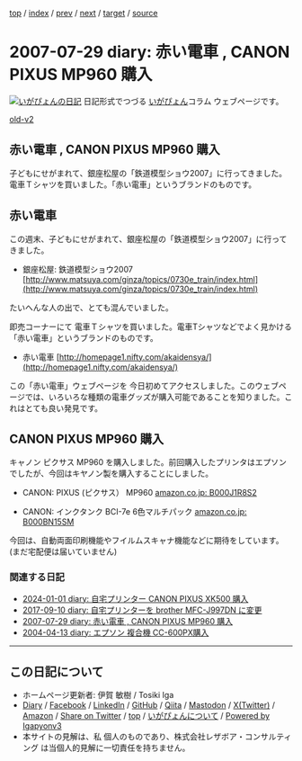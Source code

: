 [top](../index.html) 
 / [index](index.html) 
 / [prev](ig070728.html) 
 / [next](ig070808.html) 
 / [target](https://www.igapyon.jp/igapyon/diary/2007/ig070729.html) 
 / [source](https://github.com/igapyon/diary/blob/master/2007/ig070729.src.md) 

2007-07-29 diary: 赤い電車 , CANON PIXUS MP960 購入
=====================================================================================================
[![いがぴょんの日記](https://www.igapyon.jp/igapyon/diary/images/iga202308_64.jpg "いがぴょん")](https://www.igapyon.jp/igapyon/diary/memo/memoigapyon.html) 日記形式でつづる [いがぴょん](https://www.igapyon.jp/igapyon/diary/memo/memoigapyon.html)コラム ウェブページです。

[old-v2](ig070729-orig.html)

## 赤い電車 , CANON PIXUS MP960 購入

子どもにせがまれて、銀座松屋の「鉄道模型ショウ2007」に行ってきました。電車Ｔシャツを買いました。「赤い電車」というブランドのものです。


## 赤い電車

この週末、子どもにせがまれて、銀座松屋の「鉄道模型ショウ2007」に行ってきました。

* 銀座松屋: 鉄道模型ショウ2007
  [http://www.matsuya.com/ginza/topics/0730e_train/index.html](http://www.matsuya.com/ginza/topics/0730e_train/index.html)

たいへんな人の出で、とても混んでいました。

即売コーナーにて 電車Ｔシャツを買いました。電車Tシャツなどでよく見かける 「赤い電車」というブランドのものです。

* 赤い電車
  [http://homepage1.nifty.com/akaidensya/](http://homepage1.nifty.com/akaidensya/)

この「赤い電車」ウェブページを 今日初めてアクセスしました。このウェブページでは、いろいろな種類の電車グッズが購入可能であることを知りました。これはとても良い発見です。

## CANON PIXUS MP960 購入

キャノン ピクサス MP960 を購入しました。前回購入したプリンタはエプソンでしたが、今回はキヤノン製を購入することにしました。

* CANON: PIXUS (ピクサス） MP960
  [amazon.co.jp: B000J1R8S2](http://www.amazon.co.jp/exec/obidos/ASIN/B000J1R8S2/igapyondiary-22)
  
* CANON: インクタンク BCI-7e 6色マルチパック
  [amazon.co.jp: B000BN15SM](http://www.amazon.co.jp/exec/obidos/ASIN/B000BN15SM/igapyondiary-22)

今回は、自動両面印刷機能やフイルムスキャナ機能などに期待をしています。(まだ宅配便は届いていません)

### 関連する日記

- [2024-01-01 diary: 自宅プリンター CANON PIXUS XK500 購入](https://www.igapyon.jp/igapyon/diary/2024/ig240101.html)
- [2017-09-10 diary: 自宅プリンターを brother MFC-J997DN に変更](https://www.igapyon.jp/igapyon/diary/2017/ig170910.html)
- [2007-07-29 diary: 赤い電車 , CANON PIXUS MP960 購入](https://www.igapyon.jp/igapyon/diary/2007/ig070729.html)
- [2004-04-13 diary: エプソン 複合機 CC-600PX購入](https://www.igapyon.jp/igapyon/diary/2004/ig040413.html)


----------------------------------------------------------------------------------------------------

## この日記について

* ホームページ更新者: 伊賀 敏樹 / Tosiki Iga
* [Diary](https://www.igapyon.jp/igapyon/diary/) / [Facebook](https://www.facebook.com/igapyon) / [LinkedIn](https://www.linkedin.com/in/toshikiiga) / [GitHub](https://github.com/igapyon) / [Qiita](https://qiita.com/igapyon) / [Mastodon](https://social.vivaldi.net/@igapyon) / [X(Twitter)](https://twitter.com/ToshikiIga) / [Amazon](https://www.amazon.co.jp/%E4%BC%8A%E8%B3%80-%E6%95%8F%E6%A8%B9/e/B004LTQWCQ) / 
[Share on Twitter](https://twitter.com/intent/tweet?hashtags=igapyon%2Cdiary%2C%E3%81%84%E3%81%8C%E3%81%B4%E3%82%87%E3%82%93&text=%E8%B5%A4%E3%81%84%E9%9B%BB%E8%BB%8A+%2C+CANON+PIXUS+MP960+%E8%B3%BC%E5%85%A5&url=https%3A%2F%2Fwww.igapyon.jp%2Figapyon%2Fdiary%2F2007%2Fig070729.html) / [top](../index.html) / [いがぴょんについて](https://www.igapyon.jp/igapyon/diary/memo/memoigapyon.html) / [Powered by Igapyonv3](https://github.com/igapyon/igapyonv3)
* 本サイトの見解は、私 個人のものであり、株式会社レザボア・コンサルティング は当個人的見解に一切責任を持ちません。 
